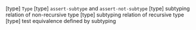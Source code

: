 [type] `Type`
[type] `assert-subtype` and `assert-not-subtype`
[type] subtyping relation of non-recursive type
[type] subtyping relation of recursive type
[type] test equivalence defined by subtyping
